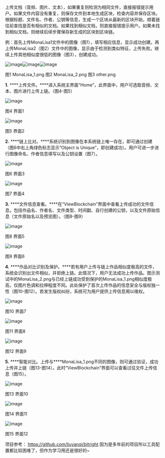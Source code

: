 上传文档（音频、图片、文本），如果重复则检测为相同文件，直接报错提示用户。如果文件内容没有重复，则保存文件到本地生成区块，检查内容并保存区块。根据标题、文件名、作者、公钥等信息，生成一个区块从最新的区块开始，顺着链往前查找是否有相似的文档。如果找到相似文档，则直接报错提示用户。如果未找到相似文档，则继续后续步骤保存新生成的区块到区块链。

 

例：首先上传MonaLisa1文件中的图像（图1），填写相应信息，显示成功创建。再上传MonaLisa2（图2）文件中的图像，显示由于检测到类似特征，上传失败。继续上传其他相似度很低的图像（图3），创建成功。

![image](images/图片1.png)![image](images/图片2.png)![image](images/图片3.png)

  图1 MonaLisa_1.png    图2 MonaLisa_2.png     图3 other.png

 

**1.** ***\*上传文件。\****进入系统主界面“Home”，此界面中，用户可选取音频、文本、图片进行上传上链。（图4-图5）

![image](images/图片4.png)

图4 界面1

![image](images/图片5.png)

图5 界面2

 

**2.** ***\*链上比对。\****系统识别到图像在本系统链上唯一存在，即可通过创建（图6中右上角绿色标志显示“Object is Unique”，即创建成功）。用户可进一步进行图像命名、作者信息填写以及公钥设置（图7）。

![image](images/图片6.png)

图6 界面3

 

![image](images/图片7.png)

图7 界面4

 

**3.** ***\*文件信息查看。\****在“ViewBlockchain”界面中查看上传成功的文件信息。包括作品名、作者名、文件类型、时间戳、自行创建的公钥，以及文件原始信息（文件原始名以及预览图）。（图8-图9）

![image](images/图片8.png)

图8 界面5



 ![image](images/图片9.png)

图9 界面6

 

**4.** ***\*作品对比识别及保护。\****若有用户上传与链上作品相似度极高的文件，系统会识别出文件相似，并拒绝上链。此情况下，用户无法成功上传作品。图示测试中的MonaLisa_2.png与已经上链成功受到保护的MonaLisa_1.png相似度极高，仅图片色调和拉伸程度不同。此处保护了首次上传作品的信息安全与版权独一性（图10-图12）。若发生版权纠纷，系统可为用户提供上传信息用以维权。

![image](images/图片10.png)

图10 界面7

 

![image](images/图片11.png)

图11 界面8

 

![image](images/图片12.png)

图12 界面9

 

**5.** ***\*智能对比。上传与\****MonaLisa_1.png不同的图像，则可通过验证，成功上传并上链（图13-图14）。此时“ViewBlockchain”界面可以查看过往文件上传信息（图15）。

 

![image](images/图片13.png)

图13 界面10

 

![image](images/图片14.png)

图14 界面11

 

![image](images/图片15.png)

图15 界面12



项目参考： https://github.com/liuyanqi/bitright 因为是多年前的项目所以工具配置都比较困难了，但作为学习用还是很好的~